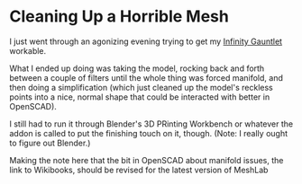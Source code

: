 # Cleaning Up a Horrible Mesh

I just went through an agonizing evening trying to get my [Infinity Gauntlet][] workable.

[Infinity Gauntlet]: 1647ef1d-19ba-4367-96cf-ef5bfc3a857b.md

What I ended up doing was taking the model, rocking back and forth between a couple of filters until the whole thing was forced manifold, and then doing a simplification (which just cleaned up the model's reckless points into a nice, normal shape that could be interacted with better in OpenSCAD).

I still had to run it through Blender's 3D PRinting Workbench or whatever the addon is called to put the finishing touch on it, though. (Note: I really ought to figure out Blender.)

Making the note here that the bit in OpenSCAD about manifold issues, the link to Wikibooks, should be revised for the latest version of MeshLab

